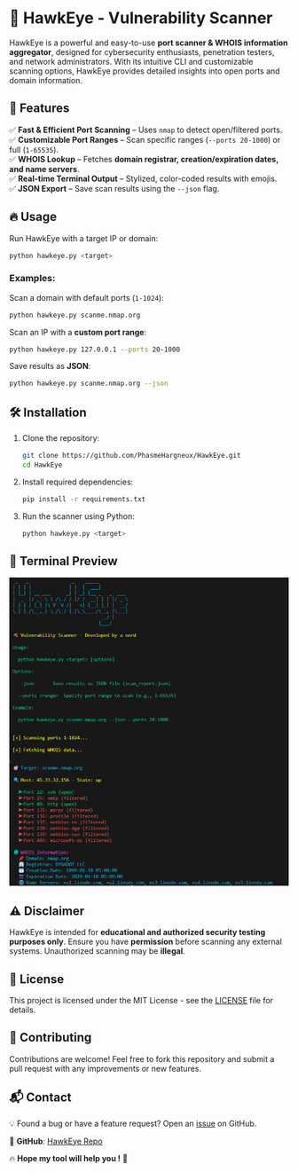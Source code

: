 # 🦅 HawkEye - Vulnerability Scanner

HawkEye is a powerful and easy-to-use **port scanner & WHOIS information aggregator**, designed for cybersecurity enthusiasts, penetration testers, and network administrators. With its intuitive CLI and customizable scanning options, HawkEye provides detailed insights into open ports and domain information.

## 🚀 Features

✅ **Fast & Efficient Port Scanning** – Uses `nmap` to detect open/filtered ports.  
✅ **Customizable Port Ranges** – Scan specific ranges (`--ports 20-1000`) or full (`1-65535`).  
✅ **WHOIS Lookup** – Fetches **domain registrar, creation/expiration dates, and name servers**.  
✅ **Real-time Terminal Output** – Stylized, color-coded results with emojis.  
✅ **JSON Export** – Save scan results using the `--json` flag.

## 🔥 Usage

Run HawkEye with a target IP or domain:
```bash
python hawkeye.py <target>
```

### Examples:

Scan a domain with default ports (`1-1024`):
```bash
python hawkeye.py scanme.nmap.org
```

Scan an IP with a **custom port range**:
```bash
python hawkeye.py 127.0.0.1 --ports 20-1000
```

Save results as **JSON**:
```bash
python hawkeye.py scanme.nmap.org --json
```

## 🛠 Installation

1. Clone the repository:
   ```bash
   git clone https://github.com/PhasmeHargneux/HawkEye.git
   cd HawkEye
   ```
2. Install required dependencies:
   ```bash
   pip install -r requirements.txt
   ```
3. Run the scanner using Python:
   ```bash
   python hawkeye.py <target>
   ```

## 🎨 Terminal Preview

![Terminal Preview](./assets/term_preview.png)

## ⚠️ Disclaimer

HawkEye is intended for **educational and authorized security testing purposes only**. Ensure you have **permission** before scanning any external systems. Unauthorized scanning may be **illegal**.

## 📜 License

This project is licensed under the MIT License - see the [LICENSE](LICENSE) file for details.

## 🤝 Contributing

Contributions are welcome! Feel free to fork this repository and submit a pull request with any improvements or new features.

## 📬 Contact

💡 Found a bug or have a feature request? Open an [issue](https://github.com/PhasmeHargneux/HawkEye/issues) on GitHub.

🔗 **GitHub**: [HawkEye Repo](https://github.com/PhasmeHargneux/HawkEye)

🔥 **Hope my tool will help you !** 🚀

